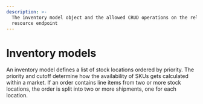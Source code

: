 ```yaml
---
description: >-
  The inventory model object and the allowed CRUD operations on the related
  resource endpoint
---
```


# Inventory models

An inventory model defines a list of stock locations ordered by priority. The priority and cutoff determine how the availability of SKUs gets calculated within a market. If an order contains line items from two or more stock locations, the order is split into two or more shipments, one for each location.
